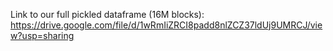 Link to our full pickled dataframe (16M blocks): https://drive.google.com/file/d/1wRmIiZRCI8padd8nlZCZ37ldUj9UMRCJ/view?usp=sharing
